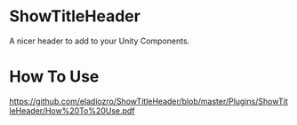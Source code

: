 # ShowTitleHeader
A nicer header to add to your Unity Components.

# How To Use 
https://github.com/eladiozro/ShowTitleHeader/blob/master/Plugins/ShowTitleHeader/How%20To%20Use.pdf


